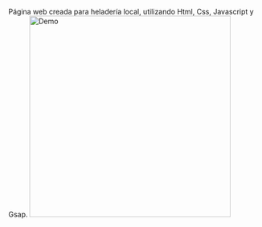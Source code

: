 Página web creada para heladería local, utilizando Html, Css, Javascript y Gsap.
<img src="src/img/demo.png" alt="Demo" width="400"/> 
